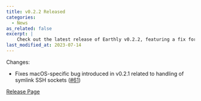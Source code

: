 ```yaml
---
title: v0.2.2 Released
categories:
  - News
as_related: false
excerpt: |
    Check out the latest release of Earthly v0.2.2, featuring a fix for a macOS-specific bug. Don't miss the improvements and updates for this popular tool!
last_modified_at: 2023-07-14
---
```

Changes:

- Fixes macOS-specific bug introduced in v0.2.1 related to handling of symlink SSH sockets ([#61](https://github.com/earthly/earthly/issues/61))

[Release Page](https://github.com/earthly/earthly/releases/tag/v0.2.2)
